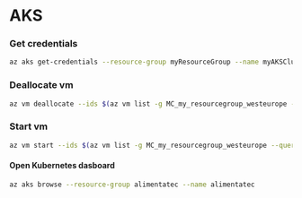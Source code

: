# AKS



### Get credentials

```bash
az aks get-credentials --resource-group myResourceGroup --name myAKSCluster
```

### Deallocate vm

```bash
az vm deallocate --ids $(az vm list -g MC_my_resourcegroup_westeurope --query "[].id" -o tsv)
```

### Start vm

```bash
az vm start --ids $(az vm list -g MC_my_resourcegroup_westeurope --query "[].id" -o tsv)
```

#### Open Kubernetes dasboard

```bash
az aks browse --resource-group alimentatec --name alimentatec
```


